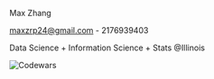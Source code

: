 Max Zhang 

maxzrp24@gmail.com - 2176939403

Data Science + Information Science + Stats @Illinois

![Codewars](https://github.r2v.ch/codewars?user=maxz101524&hide_clan=true)
